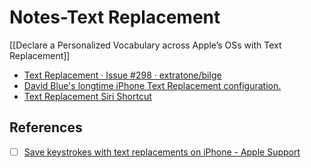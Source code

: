 # Notes-Text Replacement
[[Declare a Personalized Vocabulary across Apple’s OSs with Text Replacement]]
- [Text Replacement · Issue #298 · extratone/bilge](https://github.com/extratone/bilge/issues/298)
- [David Blue's longtime iPhone Text Replacement configuration.](https://gist.github.com/extratone/3c7788e41d32958a04a2ab693fe0512c)
- [Text Replacement Siri Shortcut](https://www.icloud.com/shortcuts/e6d56b3fe8bc40639a60f166315f255b)


## References
- [ ] [Save keystrokes with text replacements on iPhone - Apple Support](https://support.apple.com/guide/iphone/use-text-replacements-iph6d01d862/ios)